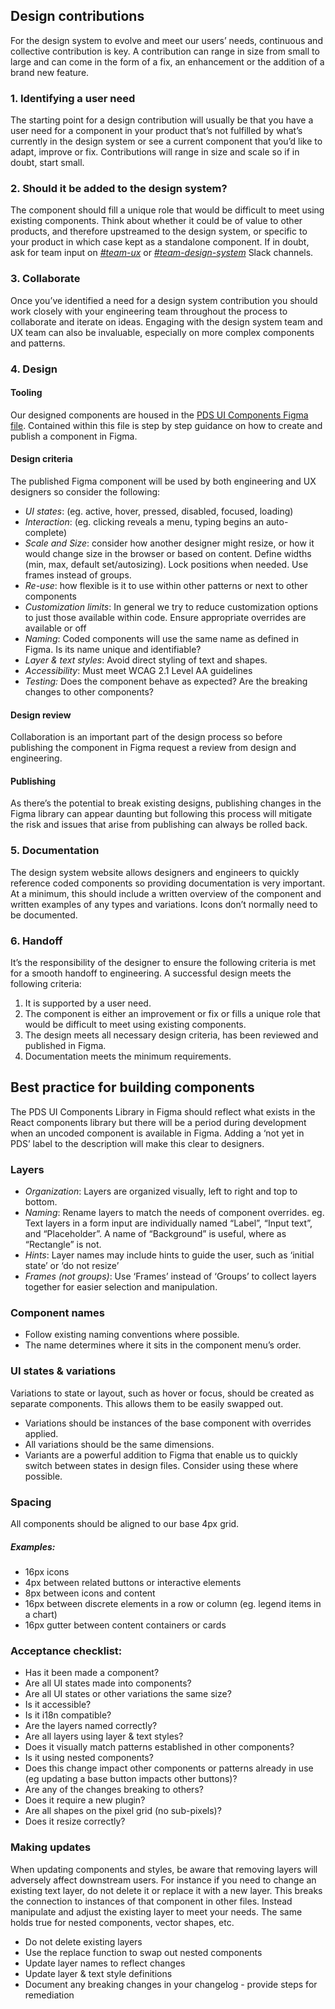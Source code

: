 ## Design contributions
For the design system to evolve and meet our users’ needs, continuous and collective contribution is key. A contribution can range in size from small to large and can come in the form of a fix, an enhancement or the addition of a brand new feature.

### 1.  Identifying a user need
The starting point for a design contribution will usually be that you have a user need for a component in your product that’s not fulfilled by what’s currently in the design system or see a current component that you’d like to adapt, improve or fix. Contributions will range in size and scale so if in doubt, start small. 

### 2.  Should it be added to the design system?
The component should fill a unique role that would be difficult to meet using existing components. Think about whether it could be of value to other products, and therefore upstreamed to the design system, or specific to your product in which case kept as a standalone component. If in doubt, ask for team input on *[#team-ux](https://puppet.slack.com/archives/GF43477DH)* or *[#team-design-system](https://puppet.slack.com/archives/CFFECRQAY)* Slack channels.

### 3.  Collaborate
Once you’ve identified a need for a design system contribution you should work closely with your engineering team throughout the process to collaborate and iterate on ideas. Engaging with the design system team and UX team can also be invaluable, especially on more complex components and patterns.

### 4.  Design

#### Tooling
Our designed components are housed in the [PDS UI Components Figma file](https://www.figma.com/file/9RzmjE0XYWWADWLKOJP5mR/PDS-UI-Components). Contained within this file is step by step guidance on how to create and publish a component in Figma.

#### Design criteria
The published Figma component will be used by both engineering and UX designers so consider the following:
* *UI states*: (eg. active, hover, pressed, disabled, focused, loading)
* *Interaction*: (eg. clicking reveals a menu, typing begins an auto-complete)
* *Scale and Size*: consider how another designer might resize, or how it would change size in the browser or based on content. Define widths (min, max, default set/autosizing). Lock positions when needed. Use frames instead of groups.
* *Re-use*: how flexible is it to use within other patterns or next to other components
* *Customization limits*: In general we try to reduce customization options to just those available within code. Ensure appropriate overrides are available or off
* *Naming*: Coded components will use the same name as defined in Figma. Is its name unique and identifiable? 
* *Layer & text styles*: Avoid direct styling of text and shapes.
* *Accessibility*: Must meet WCAG 2.1 Level AA guidelines
* *Testing:* Does the component behave as expected? Are the breaking changes to other components?

#### Design review
Collaboration is an important part of the design process so before publishing the component in Figma request a review from design and engineering.

#### Publishing
As there’s the potential to break existing designs, publishing changes in the Figma library can appear daunting but following this process will mitigate the risk and issues that arise from publishing can always be rolled back.

### 5. Documentation
The design system website allows designers and engineers to quickly reference coded components so providing documentation is very important. At a minimum, this should include a written overview of the component and written examples of any types and variations. Icons don’t normally need to be documented.

### 6. Handoff
It’s the responsibility of the designer to ensure the following criteria is met for a smooth handoff to engineering.
A successful design meets the following criteria:
1. It is supported by a user need.
2. The component is either an improvement or fix or fills a unique role that would be difficult to meet using existing components.
3. The design meets all necessary design criteria, has been reviewed and published in Figma.
4. Documentation meets the minimum requirements.

## Best practice for building components
The PDS UI Components Library in Figma should reflect what exists in the React components library but there will be a period during development when an uncoded component is available in Figma. Adding a ‘not yet in PDS’ label to the description will make this clear to designers.  

### Layers
* *Organization*: Layers are organized visually, left to right and top to bottom.
* *Naming*: Rename layers to match the needs of component overrides. eg. Text layers in a form input are individually named “Label”, “Input text”, and “Placeholder”. A name of “Background” is useful, where as “Rectangle” is not.
* *Hints*: Layer names may include hints to guide the user, such as ‘initial state’ or ‘do not resize’
* *Frames (not groups)*: Use ‘Frames’ instead of ‘Groups’ to collect layers together for easier selection and manipulation.

### Component names
* Follow existing naming conventions where possible.
* The name determines where it sits in the component menu’s order.

### UI states & variations
Variations to state or layout, such as hover or focus, should be created as separate components. This allows them to be easily swapped out.
* Variations should be instances of the base component with overrides applied.
* All variations should be the same dimensions.
* Variants are a powerful addition to Figma that enable us to quickly switch between states in design files. Consider using these where possible.

### Spacing
All components should be aligned to our base 4px grid.

##### Examples:
* 16px icons
* 4px between related buttons or interactive elements
* 8px between icons and content
* 16px between discrete elements in a row or column (eg. legend items in a chart)
* 16px gutter between content containers or cards

### Acceptance checklist:
* Has it been made a component?
* Are all UI states made into components?
* Are all UI states or other variations the same size?
* Is it accessible?
* Is it i18n compatible?
* Are the layers named correctly?
* Are all layers using layer & text styles?
* Does it visually match patterns established in other components?
* Is it using nested components?
* Does this change impact other components or patterns already in use (eg updating a base button impacts other buttons)?
* Are any of the changes breaking to others?
* Does it require a new plugin?
* Are all shapes on the pixel grid (no sub-pixels)?
* Does it resize correctly?

### Making updates
When updating components and styles, be aware that removing layers will adversely affect downstream users. For instance if you need to change an existing text layer, do not delete it or replace it with a new layer. This breaks the connection to instances of that component in other files. Instead manipulate and adjust the existing layer to meet your needs. The same holds true for nested components, vector shapes, etc.

* Do not delete existing layers
* Use the replace function to swap out nested components
* Update layer names to reflect changes
* Update layer & text style definitions
* Document any breaking changes in your changelog - provide steps for remediation
